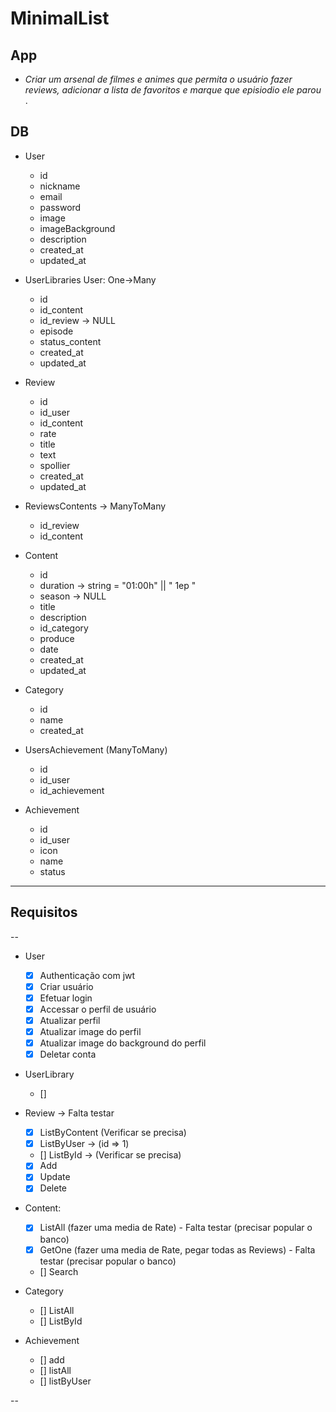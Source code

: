 # MinimalList

## App
* *Criar um arsenal de filmes e animes que permita o usuário fazer reviews, adicionar a lista de favoritos e marque que episiodio ele parou* .

## DB
*  User
	*  id
	*  nickname
	*  email
	*  password
	*  image
	*  imageBackground
	*  description
	*  created_at
	*  updated_at

*  UserLibraries  User: One->Many
	*  id
	*  id_content
	*  id_review -> NULL
	*  episode
	*  status_content
	*  created_at
	*  updated_at

*  Review 
	*  id
	*  id_user
	*  id_content
	*  rate
	*  title
	*  text
	*  spollier
	*  created_at
	*  updated_at

*  ReviewsContents -> ManyToMany
	* id_review
	* id_content

*  Content
	*  id
	*  duration -> string = "01:00h" || " 1ep "
	*  season -> NULL
	*  title
	*  description
	*  id_category
	*  produce
	*  date
	* created_at
	* updated_at

*  Category
	*  id
	*  name
	*  created_at

*  UsersAchievement (ManyToMany)
	* id  
	*  id_user
	* id_achievement
 
*  Achievement
	*  id
	* id_user
	*  icon
	*  name
	*  status


--- 
## Requisitos
-- 
* User
    * [x] Authenticação com jwt
    * [x] Criar usuário
    * [x] Efetuar login
    * [x] Accessar o perfil de usuário
    * [x] Atualizar perfil
    * [x] Atualizar image do perfil
    * [x] Atualizar image do background do perfil
    * [x] Deletar conta

* UserLibrary
    * [] 

* Review -> Falta testar
    *  [x] ListByContent (Verificar se precisa)
    *  [x] ListByUser -> (id => 1)
    *  [] ListById -> (Verificar se precisa)
    *  [x] Add
    *  [x] Update 
    *  [x] Delete

* Content: 
    *  [x] ListAll (fazer uma media de Rate) - Falta testar (precisar popular o banco)
    *  [x] GetOne (fazer uma media de Rate,  pegar todas as Reviews) - Falta testar (precisar popular o banco)
    *  [] Search
 
* Category
    * [] ListAll
    * [] ListById

* Achievement
    * [] add
    * [] listAll
    * [] listByUser

--
